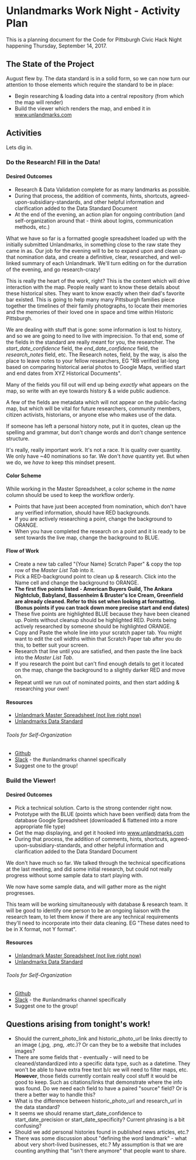 # Unlandmarks Work Night - Activity Plan

This is a planning document for the Code for Pittsburgh Civic Hack Night happening Thursday, September 14, 2017.

## The State of the Project

August flew by. The data standard is in a solid form, so we can now turn our attention to those elements which require the standard to be in place:

* Begin researching & loading data into a central repository (from which the map will render)
* Build the viewer which renders the map, and embed it in www.unlandmarks.com
## Activities

Lets dig in.

### Do the Research! Fill in the Data!

#### Desired Outcomes

* Research & Data Validation complete for as many landmarks as possible. 
* During that process, the addition of comments, hints, shortcuts, agreed-upon-subsidiary-standards, and other helpful information and clarification added to the Data Standard Document
* At the end of the evening, an action plan for ongoing contribution (and self-organization around that - think about logins, communication methods, etc.)

What we have so far is a formatted google spreadsheet loaded up with the initially submitted Unlandmarks, in something close to the raw state they came in as. Our job for the evening will to be to expand upon and clean up that nomination data, and create a definitive, clear, researched, and well-linked summary of each Unlandmark. We'll turn editing on for the durration of the evening, and go research-crazy!

This is really the heart of the work, right? This is the content which will drive interaction with the map. People really want to know these details about these historical sites. They want to know exactly when their dad's favorite bar existed. This is going to help many many Pittsburgh families piece together the timelines of their family photographs, to locate their memories and the memories of their loved one in space and time within Historic Pittsburgh.

We are dealing with stuff that is gone: some information is lost to history, and so we are going to need to live with imprecision. To that end, some of the fields in the standard are really meant for you, the researcher. The *start_date_confidence* field, the *end_date_confidence* field, the *research_notes* field, etc. The Research notes, field, by the way, is also the place to leave notes to your fellow researchers, EG "RB verified lat-long based on comparing historical aerial photos to Google Maps, verified start and end dates from XYZ Historical Documents".

Many of the fields you fill out will end up being *exactly* what appears on the map, so write with an eye towards history & a wide public audience.

A few of the fields are metadata which will not appear on the public-facing map, but which will be vital for future researchers, community members, citizen activists, historians, or anyone else who makes use of the data.

If someone has left a personal history note, put it in quotes, clean up the spelling and grammar, but don't change words and don't change sentence structure.

It's really, really important work. It's not a race. It is quality over quantity. We only have ~40 nominations so far. We don't *have* quantity yet. But when we do, we *have to* keep this mindset present.

#### Color Scheme

While working in the Master Spreadsheet, a color scheme in the _name_ column should be used to keep the workflow orderly.

* Points that have just been accepted from nomination, which don't have any verified information, should have RED backgrounds. 
* If you are actively researching a point, change the background to ORANGE.
* When you have completed the research on a point and it is ready to  be sent towards the live map, change the background to BLUE. 

#### Flow of Work

* Create a new tab called "{Your Name} Scratch Paper" & copy the top row of the *Master List Tab* into it.
* Pick a RED-background point to clean up & research. Click into the Name cell and change the background to ORANGE.
* **The first five points listed - American Buyers Guild, The Ankara Nightclub, Babyland, Bassenheim & Bruster's Ice Cream, Greenfield are already cleaned. Refer to this set when looking at formatting. (Bonus points if you can track down more precise start and end dates)**
* These five points are highlighted BLUE because they have been cleaned up. Points without cleanup should be highlighted RED. Points being actively researched by someone should be highlighted ORANGE.
* Copy and Paste the whole line into your scratch paper tab. You might want to edit the cell widths within that Scratch Paper tab after you do this, to better suit your screen.
* Research that line until you are satisfied, and then paste the line back into the *Master List Tab*.
* If you research the point but can't find enough details to get it located on the map, change the background to a slightly darker RED and move on.
* Repeat until we run out of nominated points, and then start adding & researching your own!

#### Resources

* [Unlandmark Master Spreadsheet (not live right now)](https://docs.google.com/spreadsheets/d/1kMlKdrgD1538uLtEqh1ikTEMNWjc2LNWSW6fcU5xLfM/edit#gid=0)
* [Unlandmarks Data Standard](https://docs.google.com/spreadsheets/d/14JtvHoKmjXTvapPqOBnRywATbQbaKhnSp0lavJ2OlwE/edit?usp=drive_web)

###### Tools for Self-Organization

* [Github](https://github.com/codeforpittsburgh)
* [Slack](codeforpgh.slack.com) - the #unlandmarks channel specifically
* Suggest one to the group!


### Build the Viewer!
#### Desired Outcomes

* Pick a technical solution. Carto is the strong contender right now.
* Prototype with the BLUE (points which have been verified) data from the database Google Spreadsheet (downloaded & flattened into a more appropriate file type)
* Get the map displaying, and get it hooked into www.unlandmarks.com
* During that process, the addition of comments, hints, shortcuts, agreed-upon-subsidiary-standards, and other helpful information and clarification added to the Data Standard Document

We don't have much so far. We talked through the technical specifications at the last meeting, and did some initial research, but could not really progress without some sample data to start playing with.

We now have some sample data, and will gather more as the night progresses.

This team will be working simultaneously with database & research team. It will be good to identify one person to be an ongoing liaison with the research team, to let them know if there are any technical requirements they'll need to incorporate into their data cleaning. EG "These dates need to be in X format, not Y format".

#### Resources

* [Unlandmark Master Spreadsheet (not live right now)](https://docs.google.com/spreadsheets/d/1kMlKdrgD1538uLtEqh1ikTEMNWjc2LNWSW6fcU5xLfM/edit#gid=0)
* [Unlandmarks Data Standard](https://docs.google.com/spreadsheets/d/14JtvHoKmjXTvapPqOBnRywATbQbaKhnSp0lavJ2OlwE/edit?usp=drive_web)

###### Tools for Self-Organization

* [Github](https://github.com/codeforpittsburgh)
* [Slack](codeforpgh.slack.com) - the #unlandmarks channel specifically
* Suggest one to the group!

## Questions arising from tonight's work! 

* Should the current_photo_link and historic_photo_url be links directly to an image (.jpg, .png, .etc.)? Or can they be to a website that includes images?
* There are some fields that - eventually - will need to be cleaned/standardized into a specific data type, such as a datetime. They won't be able to have extra free text b/c we will need to filter maps, etc. **However**, those fields currently contain really cool stuff it would be good to keep. Such as citations/links that demonstrate where the info was found. Do we need each field to have a paired "source" field? Or is there a better way to handle this?
* What is the difference between historic_photo_url and research_url in the data standard?
* It seems we should rename start_date_confidence to start_date_precision or start_date_specificity? Current phrasing is a bit confusing?
* Should we add personal histories found in published news articles, etc.?
* There was some discussion about "defining the word landmark" - what about very short-lived businesses, etc.? My assumption is that we are counting anything that "isn't there anymore" that people want to share.
